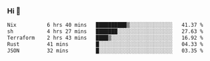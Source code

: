 ### Hi 👋

<!--START_SECTION:waka-->

```txt
Nix          6 hrs 40 mins   ██████████▒░░░░░░░░░░░░░░   41.37 %
sh           4 hrs 27 mins   ███████░░░░░░░░░░░░░░░░░░   27.63 %
Terraform    2 hrs 43 mins   ████▒░░░░░░░░░░░░░░░░░░░░   16.92 %
Rust         41 mins         █░░░░░░░░░░░░░░░░░░░░░░░░   04.33 %
JSON         32 mins         █░░░░░░░░░░░░░░░░░░░░░░░░   03.35 %
```

<!--END_SECTION:waka-->
